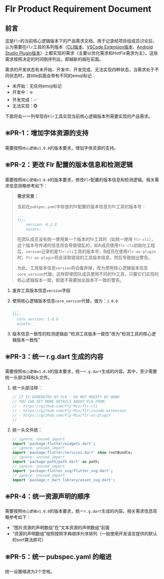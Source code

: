 # Flr Product Requirement Document



## 前言

这是`Flr`的当前核心逻辑版本下的产品需求文档，用于记录经项目组成员讨论后，认为需要在`Flr`工具的系列版本（[CLI版本](https://github.com/Fly-Mix/flr-cli)、[VSCode Extension版本](https://github.com/Fly-Mix/flr-vscode-extension)、[Android Studio Plugin版本](https://github.com/Fly-Mix/flr-as-plugin)）上都实现的需求（主要以优化需求和HotFix需求为主）。这些需求按照决定的时间倒序列出，即越新的越在前面。

需求的开发状态有未开始、开发中、开发完成、无法实现四种状态，当需求处于不同状态时，其title前面会带有不同的emoji标记：

- 未开始：无任何emoji标记
- 开发中：❇️
- 开发完成：✅
- 无法实现：❎

下面将会一一列举现存`Flr`工具实现当前核心逻辑版本所需要实现的产品需求。



## ❇️PR-1：增加字体资源的支持

需要按照`核心逻辑v1.0.0`的版本要求，增加字体资源的支持。

## ❇️PR-2：更改 Flr 配置的版本信息和检测逻辑

需要按照`核心逻辑v1.0.0`的版本要求，修改`Flr`配置的版本信息和检测逻辑。相关需求信息简略参考如下：

> **需求背景：**
>
> 当前在`pubspec.yaml`中存放的flr配置的版本信息为flr工具的版本号：
>
> ```yaml
> ...
> flr:
>     version: 0.2.3
>     assets:
> ```
>
> 在团队成员没有统一使用某一个版本的flr工具时（如统一使用 `flr-cli`），这个版本号传递的信息将会导致错乱的，如A成员使用`flr-cli`初始化工程后，`version`记录的是`flr-cli`工具的版本号，B成员在使用`flr-as-plugin`时，`flr-as-plugin`将会读取错误的工具版本信息，然后导致抛出警告。
>
> 
>
> 为此，工具版本信息`version`将会废弃掉，改为使用核心逻辑版本信息`core_version`代替。这样即使团队成员使用不同的flr工具，只要它们实现的核心逻辑版本一致，那就不需要抛出版本不一致的警告。

1. 废弃工具版本信息`version`字段

2. 使用核心逻辑版本信息`core_version`代替，值为：`1.0.0`

   ```yaml
   ...
   flr:
     core_version: 1.0.0
     assets:
   ```

3. 版本信息一致性的检测逻辑由‘“检测工具版本一致性”改为“检测工具的核心逻辑版本一致性”


## ❇️PR-3：统一 r.g.dart 生成的内容

需要按照`核心逻辑v1.0.0`的版本要求，统一`r.g.dart`生成的内容。其中，至少需要统一头部注释和头文件。


1. 统一头部注释：

   ```dart
   // IT IS GENERATED BY FLR - DO NOT MODIFY BY HAND
   // YOU CAN GET MORE DETAILS ABOUT FLR FROM:
   // - https://github.com/Fly-Mix/flr-cli
   // - https://github.com/Fly-Mix/flr-vscode-extension
   // - https://github.com/Fly-Mix/flr-as-plugin
   //
   
   ```


2. 统一头文件统：

   ```dart
   // ignore: unused_import
   import 'package:flutter/widgets.dart';
   // ignore: unused_import
   import 'package:flutter/services.dart' show rootBundle;
   // ignore: unused_import
   import 'package:path/path.dart' as path;
   // ignore: unused_import
   import 'package:flutter_svg/flutter_svg.dart';
   // ignore: unused_import
   import 'package:r_dart_library/asset_svg.dart';
   ```

## ❇️PR-4：统一资源声明的顺序

需要按照`核心逻辑v1.0.0`的版本要求，统一`r.g.dart`生成的内容。相关需求信息简略参考如下：

- “图片资源的声明数组”在“文本资源的声明数组”前面
- “资源的声明数组”按照按照字典顺序升序排列（一般使用开发语言提供的默认的sort算法即可）


## ❇️PR-5：统一 pubspec.yaml 的缩进

统一设置缩进为2个空格。







